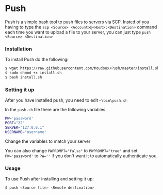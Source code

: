 # Push
Push is a simple bash tool to push files to servers via SCP. Insted of you having to type the `scp <Source> <Account>@<Host>:<Destination>` command each time you want to upload a file to your server, you can just type `push <Source> <Destination>`

### Installation

To install Push do the following:

```sh
$ wget https://raw.githubusercontent.com/Moudoux/Push/master/install.sh
$ sudo chmod +x install.sh
$ bash install.sh
```

### Setting it up

After you have installed push, you need to edit `~\bin\push.sh`

In the `push.sh` file there are the following variables:

```sh
PW='password'
PORT="22"
SERVER="127.0.0.1"
USERNAME="username"
```

Change the variables to match your server

You can also change `PWPROMPT="false"` to `PWPROMPT="true"` and set `PW='password'` to `PW=''` if you don't want it to automatically authenticate you.

### Usage

To use Push after installing and setting it up:

```sh
$ push <Source file> <Remote destination>
```
